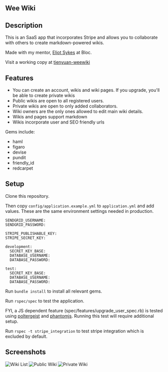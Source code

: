 ## Wee Wiki

Description
----------------------
This is an SaaS app that incorporates Stripe and allows you to collaborate with others to create markdown-powered wikis.

Made with my mentor, [Eliot Sykes](https://www.bloc.io/mentors/eliot-sykes) at Bloc.

Visit a working copy at [tienyuan-weewiki](http://tienyuan-weewiki.herokuapp.com/)


Features
----------------------
* You can create an account, wikis and wiki pages. If you upgrade, you'll be able to create private wikis
* Public wikis are open to all registered users.
* Private wikis are open to only added collaborators.
* Wiki owners are the only ones allowed to edit main wiki details.
* Wikis and pages support markdown
* Wikis incorporate user and SEO friendly urls

Gems include:
* haml
* figaro
* devise
* pundit
* friendly_id
* redcarpet


Setup
----------------------

Clone this repository. 

Then copy `config/application.example.yml` to `application.yml` and add values. These are the same environment settings needed in production.
```
SENDGRID_USERNAME: 
SENDGRID_PASSWORD: 

STRIPE_PUBLISHABLE_KEY:
STRIPE_SECRET_KEY:

development:
  SECRET_KEY_BASE: 
  DATABASE_USERNAME: 
  DATABASE_PASSWORD: 

test:
  SECRET_KEY_BASE: 
  DATABASE_USERNAME: 
  DATABASE_PASSWORD: 
```

Run `bundle install` to install all relevant gems.

Run `rspec/spec` to test the application.

FYI, a JS dependent feature (spec/features/upgrade_user_spec.rb) is tested using [poltergeist](http://phantomjs.org/) and [phantomjs](http://phantomjs.org/). Running this test will require additional setup. 

Run `rspec -t stripe_integration` to test stripe integration which is excluded by default.


Screenshots
----------------------
![Wiki List](http://tienyuan.github.io/wee-wiki/img/wikilist.png)
![Public Wiki](http://tienyuan.github.io/wee-wiki/img/publicwiki.png)
![Private Wiki](http://tienyuan.github.io/wee-wiki/img/privatewiki.png)